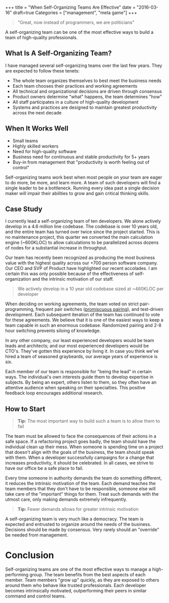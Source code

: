 +++
title = "When Self-Organizing Teams Are Effective"
date = "2016-03-16"
draft=true
Categories = ["management", "meta game"]
+++

> "Great, now instead of programmers, we are politicians"

A self-organizing team can be one of the most effective ways to build a team of
high-quality professionals.

## What Is A Self-Organizing Team?

I have managed several self-organizing teams over the last few years. They are
expected to follow these tenets:

+ The whole team organizes themselves to best meet the business needs
+ Each team chooses their practices and working agreements
+ All technical and organizational decisions are driven through consensus
+ Product owners determine "what" happens, the team determines "how"
+ All staff participates in a culture of high-quality development
+ Systems and practices are designed to maintain greatest productivity across
  the next decade


## When It Works Well

+ Small teams
+ Highly skilled workers
+ Need for high-quality software
+ Business need for continuous and stable productivity for 5+ years
+ Buy-in from management that "productivity is worth feeling out of control"

Self-organizing teams work best when most people on your team are eager to do
more, be more, and learn more. A team of such developers will find a single
leader to be a bottleneck. Running every idea past a single decision maker will
impair their abilities to grow and gain critical thinking skills.

## Case Study

I currently lead a self-organizing team of ten developers. We alone actively
develop in a 4.6 million line codebase. The codebase is over 10 years old, and
the entire team has turned over twice since the project started. This is no
maintenance project, this quarter we converted the main calculation engine
(~600KLOC) to allow calculations to be parallelized across dozens of nodes for a
substantial increase in throughput.

Our team has recently been recognized as producing the most business value with
the highest quality across our +700 person software company. Our CEO and SVP of
Product have highlighted our recent accolades. I am certain this was only
possible because of the effectiveness of self-organization and the intrinsic
motivation of our staff.

> We actively develop in a 10 year old codebase sized at ~460KLOC per developer

When deciding on working agreements, the team voted on strict pair-programming,
frequent pair switches
([promiscuous pairing](http://csis.pace.edu/~grossman/dcs/XR4-PromiscuousPairing.pdf)),
and test-driven development. Each subsequent iteration of the team has continued
to vote for these agreements. We believe that it is one of the easiest ways to
keep a team capable in such an enormous codebase. Randomized pairing and 2-8
hour switching prevents siloing of knowledge.

In any other company, our least experienced developers would be team leads and
architects; and our most experienced developers would be CTO's. They've gotten
this experience by living it. In case you think we've hired a team of seasoned
graybeards, our average years of experience is six.

Each member of our team is responsible for "being the lead" in certain ways. The
individual's own interests guide them to develop expertise in subjects. By being
an expert, others listen to them, so they often have an attentive audience when
speaking on their specialties. This positive feedback loop encourages additional
research.

## How to Start

> **Tip:** The most important way to build such a team is to allow them to fail

The team must be allowed to face the consequences of their actions in a safe
space. If a refactoring project goes badly, the team should have the individual
clean up their mess. When someone is spending time on a project that doesn't
align with the goals of the business, the team should speak with them. When a
developer successfully campaigns for a change that increases productivity, it
should be celebrated. In all cases, we strive to have our office be a safe place
to fail.

Every time someone in authority demands the team do something different, it
reduces the intrinsic motivation of the team. Each demand teaches the team
members that they don't have to be responsible, someone else will take care of
the "important" things for them. Treat such demands with the utmost care, only
making demands extremely infrequently.

> **Tip:** Fewer demands allows for greater intrinsic motivation

A self-organizing team is very much like a democracy. The team is expected and
entrusted to organize around the needs of the business. Decisions should be made
by consensus. Very rarely should an "override" be needed from management.

# Conclusion

Self-organizing teams are one of the most effective ways to manage a
high-performing group. The team benefits from the best aspects of each member.
Team members "grow up" quickly, as they are exposed to others around them who
behave like trusted professionals. Each developer becomes intrinsically
motivated, outperforming their peers in similar command and control teams.

